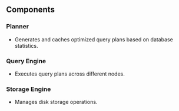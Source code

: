 ## Components

### Planner
- Generates and caches optimized query plans based on database statistics.

### Query Engine
- Executes query plans across different nodes.

### Storage Engine
- Manages disk storage operations.
